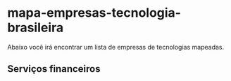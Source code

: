 # mapa-empresas-tecnologia-brasileira

Abaixo você irá encontrar um lista de empresas de tecnologias mapeadas.


## Serviços financeiros
